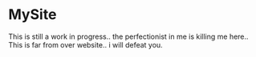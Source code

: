 MySite
======
This is still a work in progress.. the perfectionist in me is killing me here.. This is far from over website.. i will defeat you.
